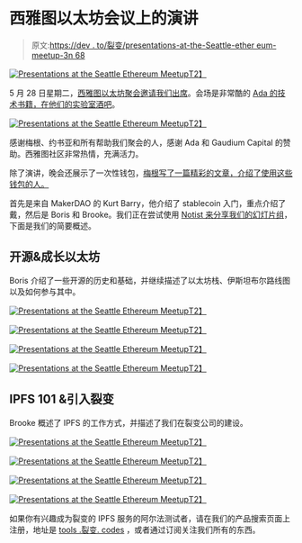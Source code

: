 # 西雅图以太坊会议上的演讲

> 原文:[https://dev . to/裂变/presentations-at-the-Seattle-ether eum-meetup-3n 68](https://dev.to/fission/presentations-at-the-seattle-ethereum-meetup-3n68)

[![Presentations at the Seattle Ethereum Meetup](../Images/54e718efed40bd17c9e6c6fa57a6f7fe.png)T2】](https://res.cloudinary.com/practicaldev/image/fetch/s--8D6yHWFA--/c_limit%2Cf_auto%2Cfl_progressive%2Cq_auto%2Cw_880/https://s3.fission.codes/2019/06/B24C82B0-2211-4338-AFFA-AC530E0809B6.jpeg)

5 月 28 日星期二，[西雅图以太坊聚会邀请我们出席](https://blog.fission.codes/fission-seattle-ethereum-meetup-may-2019/)。会场是非常酷的 [Ada 的技术书籍，在他们的实验室酒吧](https://thelab.adasbooks.com/the-lab-at-adas-data/)。

[![Presentations at the Seattle Ethereum Meetup](../Images/b3cd5e60a82cf8564a549bdb674cd4bf.png)T2】](https://res.cloudinary.com/practicaldev/image/fetch/s--tsT_GCue--/c_limit%2Cf_auto%2Cfl_progressive%2Cq_auto%2Cw_880/https://s3.fission.codes/2019/06/0E25061C-3984-4778-A872-690899EB5AEA.jpeg)

感谢梅根、约书亚和所有帮助我们聚会的人，感谢 Ada 和 Gaudium Capital 的赞助。西雅图社区非常热情，充满活力。

除了演讲，晚会还展示了一次性钱包，[梅根写了一篇精彩的文章，介绍了使用这些钱包的人。](https://medium.com/@megan_knab/ethereums-newest-40-users-and-thoughts-on-the-next-10-000-a-quick-burner-wallet-case-study-2adb94212214)

首先是来自 MakerDAO 的 Kurt Barry，他介绍了 stablecoin 入门，重点介绍了戴，然后是 Boris 和 Brooke。我们正在尝试使用 [Notist 来分享我们的幻灯片组](https://noti.st/events/u3f9y1)，下面是我们的简要概述。

## [](#open-source-amp-growing-ethereum)开源&成长以太坊

Boris 介绍了一些开源的历史和基础，并继续描述了以太坊栈、伊斯坦布尔路线图以及如何参与其中。

[![Presentations at the Seattle Ethereum Meetup](../Images/af31986f750e6fc44532286bacc0ca13.png)T2】](https://res.cloudinary.com/practicaldev/image/fetch/s--nERDDbd8--/c_limit%2Cf_auto%2Cfl_progressive%2Cq_auto%2Cw_880/https://s3.fission.codes/2019/06/A4A2CDF9-F467-4BD1-9C70-E2C8540C8F64.jpeg)

[![Presentations at the Seattle Ethereum Meetup](../Images/eab12adffa5164033e98565fb7a7d90c.png)T2】](https://res.cloudinary.com/practicaldev/image/fetch/s--BEd5dYEV--/c_limit%2Cf_auto%2Cfl_progressive%2Cq_auto%2Cw_880/https://s3.fission.codes/2019/06/B4133F35-52A6-49EF-834F-A568A0CE7923.jpeg)

[![Presentations at the Seattle Ethereum Meetup](../Images/259c8b68985bcdd67a2c8555a9e4c898.png)T2】](https://res.cloudinary.com/practicaldev/image/fetch/s--LhkSs7R6--/c_limit%2Cf_auto%2Cfl_progressive%2Cq_auto%2Cw_880/https://s3.fission.codes/2019/06/AC8DA537-050B-43E0-81AB-866D4A6B0370.jpeg)

[![Presentations at the Seattle Ethereum Meetup](../Images/b6ab3845f7450b9240946e2b5a3ed7d7.png)T2】](https://res.cloudinary.com/practicaldev/image/fetch/s--Knn3uu4Y--/c_limit%2Cf_auto%2Cfl_progressive%2Cq_auto%2Cw_880/https://s3.fission.codes/2019/06/16F9F7F1-A7BA-461F-9AB9-D8BDCA15EF5A.jpeg)

## [](#ipfs-101-amp-introducing-fission)IPFS 101 &引入裂变

Brooke 概述了 IPFS 的工作方式，并描述了我们在裂变公司的建设。

[![Presentations at the Seattle Ethereum Meetup](../Images/1da8d70369fbe09c5cf18d87ca87365b.png)T2】](https://res.cloudinary.com/practicaldev/image/fetch/s--EbAOakbu--/c_limit%2Cf_auto%2Cfl_progressive%2Cq_auto%2Cw_880/https://s3.fission.codes/2019/06/F42D1A91-D8CB-4DB0-B3AF-E9622DB06C7C.jpeg)

[![Presentations at the Seattle Ethereum Meetup](../Images/fcf2e1ed222b689bbaaf0e550cadd435.png)T2】](https://res.cloudinary.com/practicaldev/image/fetch/s--6DBE-nv6--/c_limit%2Cf_auto%2Cfl_progressive%2Cq_auto%2Cw_880/https://s3.fission.codes/2019/06/9917293C-47D9-40E3-A75A-3B69A19F72BA.jpeg)

[![Presentations at the Seattle Ethereum Meetup](../Images/be088459826b2ce0cf1e39091993c546.png)T2】](https://res.cloudinary.com/practicaldev/image/fetch/s--Gz3f0Qmg--/c_limit%2Cf_auto%2Cfl_progressive%2Cq_auto%2Cw_880/https://s3.fission.codes/2019/06/ED60812A-76B3-4E63-A5B9-917472758A92.jpeg)

[![Presentations at the Seattle Ethereum Meetup](../Images/61b82b82e078925d885619e6e36491d1.png)T2】](https://res.cloudinary.com/practicaldev/image/fetch/s--4lELfbTi--/c_limit%2Cf_auto%2Cfl_progressive%2Cq_auto%2Cw_880/https://s3.fission.codes/2019/06/B0EEBBEA-95FC-4ECF-9974-76103F5B2045.jpeg)

如果你有兴趣成为裂变的 IPFS 服务的阿尔法测试者，请在我们的产品搜索页面上注册，地址是 [tools .裂变. codes](https://tools.fission.codes) ，或者通过订阅关注我们所有的东西。